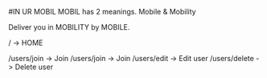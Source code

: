 #IN UR MOBIL
MOBIL has 2 meanings.
Mobile & Mobility

Deliver you in MOBILITY by MOBILE.

/ -> HOME

/users/join -> Join
/users/join -> Join
/users/edit -> Edit user
/users/delete -> Delete user